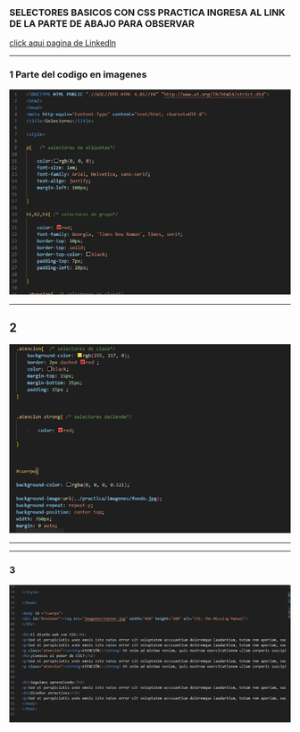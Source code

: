 ###  SELECTORES BASICOS CON CSS PRACTICA INGRESA AL LINK DE LA PARTE DE ABAJO PARA OBSERVAR 
[ click aqui pagina de Linkedln](https://www.linkedin.com/in/breinner-benitez-02b1b925a/)
___

### 1 Parte del codigo en imagenes 

 ![imagencarpeta](img/1.JPG)



___

## 2 

![imagencarpeta](img/2.JPG)
___


___
### 3
![imagencarpeta](img/3.JPG)
